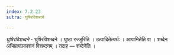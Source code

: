 ```yaml
---
index: 7.2.23
sutra: घुषिरविशब्दने

---
```

_घुषिरविशब्दने_ - घुषिरविशब्दने । घुष्टा रज्जुरिति । उत्पादितेत्यर्थः । आयामितेति वा । शब्देन अभिप्रायप्रकाशनं विशब्दनम् । तदाह —  शब्देनेति ।